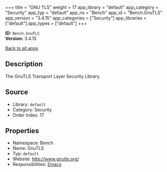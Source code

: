 ﻿+++
title = "GNU TLS"
weight = 17
app_library = "default"
app_category = "Security"
app_typ = "default"
app_ns = "Bench"
app_id = "Bench.GnuTLS"
app_version = "3.4.15"
app_categories = ["Security"]
app_libraries = ["default"]
app_types = ["default"]
+++

**ID:** `Bench.GnuTLS`  
**Version:** 3.4.15  
<!--more-->

[Back to all apps](/apps/)

## Description
The GnuTLS Transport Layer Security Library.

## Source

* Library: `default`
* Category: Security
* Order Index: 17

## Properties

* Namespace: Bench
* Name: GnuTLS
* Typ: `default`
* Website: <http://www.gnutls.org/>
* Responsibilities: [Emacs](/app/Bench.Emacs)

